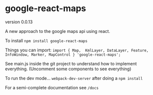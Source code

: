 # google-react-maps
version 0.0.13

A new approach to the google maps api using react.

To install `npm install google-react-maps`

Things you can import:
`
import {
	Map, 
	KmlLayer,
	DataLayer,
	Feature,
	InfoWindow,
	Marker,
	MapControl
} 'google-react-maps';
`

See main.js inside the git project to understand how to implement everything. (Uncomment some components to see everything)

To run the dev mode... `webpack-dev-server` after doing a `npm install`

For a semi-complete documentation see `/docs`